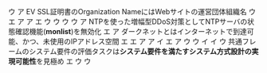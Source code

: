 ウ   ア   EV SSL証明書のOrganization NameにはWebサイトの運営団体組織名
ウ
エ
ア
ア
エ
ウ
ウ
ウ
ウ   ア   NTPを使った増幅型DDoS対策としてNTPサーバの状態確認機能(**monlist**)を無効化
エ   ア   ダークネットとはインターネットで到達可能、かつ、未使用のIPアドレス空間
エ
エ
ア
ア
イ
エ
ア
ウ
ウ
イ
イ   ウ   共通フレームのシステム要件の評価タスクは**システム要件を満たすシステム方式設計の実現可能性**を見極め
エ
ウ
ウ
